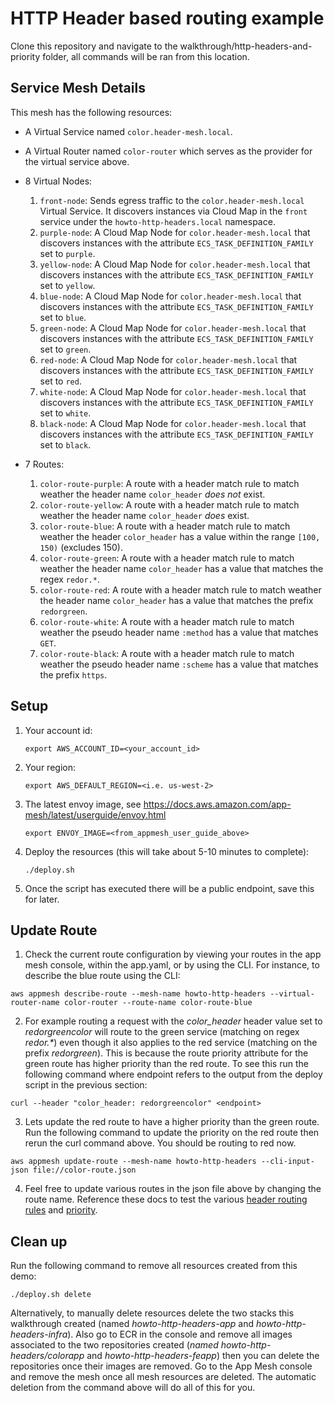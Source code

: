 # HTTP Header based routing example

Clone this repository and navigate to the walkthrough/http-headers-and-priority folder, all commands will be ran from this location.

## Service Mesh Details
This mesh has the following resources:
* A Virtual Service named `color.header-mesh.local`. 
* A Virtual Router named `color-router` which serves as the provider for the virtual service above.
* 8 Virtual Nodes:
  1. `front-node`: Sends egress traffic to the `color.header-mesh.local` Virtual Service. It discovers instances via Cloud Map in the `front` service under the `howto-http-headers.local` namespace.
  2. `purple-node`: A Cloud Map Node for `color.header-mesh.local` that discovers instances with the attribute `ECS_TASK_DEFINITION_FAMILY` set to `purple`.
  3. `yellow-node`: A Cloud Map Node for `color.header-mesh.local` that discovers instances with the attribute `ECS_TASK_DEFINITION_FAMILY` set to `yellow`.
  4. `blue-node`: A Cloud Map Node for `color.header-mesh.local` that discovers instances with the attribute `ECS_TASK_DEFINITION_FAMILY` set to `blue`.
  5. `green-node`: A Cloud Map Node for `color.header-mesh.local` that discovers instances with the attribute `ECS_TASK_DEFINITION_FAMILY` set to `green`.
  6. `red-node`: A Cloud Map Node for `color.header-mesh.local` that discovers instances with the attribute `ECS_TASK_DEFINITION_FAMILY` set to `red`.
  7. `white-node`: A Cloud Map Node for `color.header-mesh.local` that discovers instances with the attribute `ECS_TASK_DEFINITION_FAMILY` set to `white`.
  8. `black-node`: A Cloud Map Node for `color.header-mesh.local` that discovers instances with the attribute `ECS_TASK_DEFINITION_FAMILY` set to `black`.
  
* 7 Routes: 
  1. `color-route-purple`: A route with a header match rule to match weather the header name `color_header` _does not_ exist.
  2. `color-route-yellow`: A route with a header match rule to match weather the header name `color_header` _does_ exist.
  3. `color-route-blue`: A route with a header match rule to match weather the header `color_header` has a value within the range `[100, 150)` (excludes 150).
  4. `color-route-green`: A route with a header match rule to match weather the header name `color_header` has a value that matches the regex `redor.*`.
  5. `color-route-red`: A route with a header match rule to match weather the header name `color_header` has a value that matches the prefix `redorgreen`.
  6. `color-route-white`: A route with a header match rule to match weather the pseudo header name `:method` has a value that matches `GET`.
  7. `color-route-black`: A route with a header match rule to match weather the pseudo header name `:scheme` has a value that matches the prefix `https`.

## Setup

1. Your account id:
    ```
    export AWS_ACCOUNT_ID=<your_account_id>
    ```
2. Your region:
    ```
    export AWS_DEFAULT_REGION=<i.e. us-west-2>
    ```
    
3. The latest envoy image, see https://docs.aws.amazon.com/app-mesh/latest/userguide/envoy.html
   ```
   export ENVOY_IMAGE=<from_appmesh_user_guide_above>
   ```
    
4. Deploy the resources (this will take about 5-10 minutes to complete):
    ```
    ./deploy.sh
    ```
   
5. Once the script has executed there will be a public endpoint, save this for later.

## Update Route

1. Check the current route configuration by viewing your routes in the app mesh console, within the app.yaml, or by using the CLI.
For instance, to describe the blue route using the CLI:
  ```
  aws appmesh describe-route --mesh-name howto-http-headers --virtual-router-name color-router --route-name color-route-blue
  ```

2. For example routing a request with the _color_header_ header value set to _redorgreencolor_ will route to the green service (matching on regex _redor.*_) even though it also
applies to the red service (matching on the prefix _redorgreen_). This is because the route priority attribute for the green route has higher priority than the red route. 
To see this run the following command where endpoint refers to the output from the deploy script in the previous section:    
  ```
  curl --header "color_header: redorgreencolor" <endpoint>
  ```

3. Lets update the red route to have a higher priority than the green route. Run the following command to update the priority on the red route
then rerun the curl command above. You should be routing to red now.  
  ```
  aws appmesh update-route --mesh-name howto-http-headers --cli-input-json file://color-route.json
  ```
  
4. Feel free to update various routes in the json file above by changing the route name. Reference these docs to test the various
[header routing rules](https://docs.aws.amazon.com/app-mesh/latest/APIReference/API_HttpRouteMatch.html) and [priority](https://docs.aws.amazon.com/app-mesh/latest/APIReference/API_RouteSpec.html). 

## Clean up 

Run the following command to remove all resources created from this demo: 
```
./deploy.sh delete
```

Alternatively, to manually delete resources delete the two stacks this walkthrough created (named _howto-http-headers-app_ and _howto-http-headers-infra_). 
Also go to ECR in the console and remove all images associated to the two repositories created (_named howto-http-headers/colorapp_ and _howto-http-headers-feapp_) 
then you can delete the repositories once their images are removed. Go to the App Mesh console and remove the mesh once all mesh resources are deleted. 
The automatic deletion from the command above will do all of this for you. 